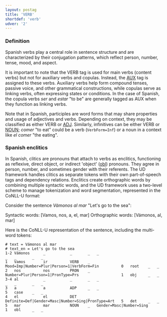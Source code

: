 ```yaml
---
layout: postag
title: 'VERB'
shortdef: 'verb'
udver: '2'
---
```


### Definition

Spanish verbs play a central role in sentence structure and are characterized by their conjugation patterns, which
reflect person, number, tense, mood, and aspect.

It is important to note that the VERB tag is used for main verbs (content verbs) but not for auxiliary verbs and
copulas. Instead, the [AUX]() tag is assigned to these verbs. Auxiliary verbs help form compound tenses, passive voice,
and other grammatical constructions, while copulas serve as linking verbs, often expressing states or conditions.
In the case of Spanish, the copula verbs _ser_ and _estar_ "to be" are generally tagged as AUX when they function
as linking verbs.

Note that in Spanish, participles are word forms that may share properties and usage of adjectives and verbs.
Depending on context, they may be classified as either VERB or [ADJ](). Similarly, infinitives  can be either VERB or
[NOUN](); _comer_ "to eat" could be a verb (`VerbForm=Inf`) or a noun in a context like _el comer_ "the eating".

### Spanish enclitics

In Spanish, clitics are pronouns that attach to verbs as enclitics, functioning as reflexive, direct object, or
indirect 'object' ([obl]()) pronouns. They agree in person, number, and sometimes gender with their referents.
The UD framework handles clitics as separate tokens with their own part-of-speech tags and dependency relations.
Enclitics create orthographic words by combining multiple syntactic words, and the UD framework uses a two-level
scheme to manage tokenization and word segmentation, represented in the CoNLL-U format:

Consider the sentence _Vámonos al mar_ "Let's go to the sea":

Syntactic words: [Vamos, nos, a, el, mar]
Orthographic words: [Vámonos, al, mar]

Here is the CoNLL-U representation of the sentence, including the multi-word tokens:

~~~conllu
# text = Vámonos al mar
# text_en = Let's go to the sea
1-2 Vámonos      _           _       _   _                                                   _   _       _   _
1   Vamos        ir          VERB    _   Mood=Imp|Number=Plur|Person=1|VerbForm=Fin          0   root    _   _
2   nos          nos         PRON    _   Number=Plur|Person=1|PronType=Prs                   1   obj     _   _
3-4 al           _           _       _   _                                                   _   _       _   _
3   a            a           ADP     _   _                                                   5   case    _   _
4   el           el          DET     _   Definite=Def|Gender=Masc|Number=Sing|PronType=Art   5   det     _   _
5   mar          mar         NOUN    _   Gender=Masc|Number=Sing                             1   obl     _   _
~~~
<!-- Interlanguage links updated Ne 5. května 2024, 18:19:43 CEST -->
